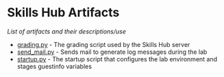 # Skills Hub Artifacts
_List of artifacts and their descriptions/use_

 - [grading.py](./grading.py) - The grading script used by the Skills Hub server
 - [send_mail.py](./send_mail.py) - Sends mail to generate log messages during the lab
 - [startup.py](./startup.py) - The startup script that configures the lab environment and stages guestinfo variables